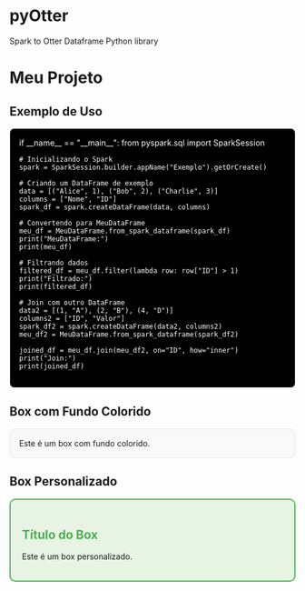 # pyOtter
Spark to Otter Dataframe Python library

# Meu Projeto

## Exemplo de Uso

<div style="border: 1px solid #e1e4e8; padding: 16px; border-radius: 8px; background-color: black; color: #fff">
if __name__ == "__main__":
    from pyspark.sql import SparkSession

    # Inicializando o Spark
    spark = SparkSession.builder.appName("Exemplo").getOrCreate()

    # Criando um DataFrame de exemplo
    data = [("Alice", 1), ("Bob", 2), ("Charlie", 3)]
    columns = ["Nome", "ID"]
    spark_df = spark.createDataFrame(data, columns)

    # Convertendo para MeuDataFrame
    meu_df = MeuDataFrame.from_spark_dataframe(spark_df)
    print("MeuDataFrame:")
    print(meu_df)

    # Filtrando dados
    filtered_df = meu_df.filter(lambda row: row["ID"] > 1)
    print("Filtrado:")
    print(filtered_df)

    # Join com outro DataFrame
    data2 = [(1, "A"), (2, "B"), (4, "D")]
    columns2 = ["ID", "Valor"]
    spark_df2 = spark.createDataFrame(data2, columns2)
    meu_df2 = MeuDataFrame.from_spark_dataframe(spark_df2)

    joined_df = meu_df.join(meu_df2, on="ID", how="inner")
    print("Join:")
    print(joined_df)

</div>

## Box com Fundo Colorido

<div style="border: 1px solid #e1e4e8; padding: 16px; border-radius: 8px; background-color: #f9f9f9;">
  Este é um box com fundo colorido.
</div>

## Box Personalizado

<div style="border: 2px solid #4CAF50; padding: 20px; border-radius: 10px; background-color: #e7f4e4;">
  <h2 style="color: #4CAF50;">Título do Box</h2>
  <p>Este é um box personalizado.</p>
</div>
